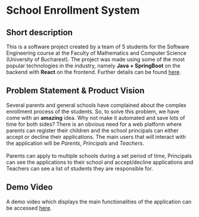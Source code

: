 <h1>School Enrollment System</h1>

<h2>Short description</h2>
This is a software project created by a team of 5 students for the Software Engineering course at the Faculty of Mathematics and Computer Science (University of Bucharest). The project was made using some of the most popular technologies in the industry, namely <b>Java + SpringBoot</b> on the backend with <b>React</b> on the frontend. Further details can be found <a href="https://github.com/inginerie-software-2023-2024/proiect-inginerie-software-school-enrollment/blob/main/Architecture%20Report/Software%20Atchitecture%20Report.pdf">here</a>.

<h2>Problem Statement & Product Vision</h2>
Several parents and general schools have complained about the complex enrollment process of the students. So, to solve this problem, we have come with an <b>amazing</b> idea. Why not make it automated and save lots of time for both sides? There is an obvious need for a web platform where parents can register their children and the school principals can either accept or decline their applications. The main users that will interact with the application will be <i>Parents</i>, <i>Principals</i> and <i>Teachers</i>. <br><br>
Parents can apply to multiple schools during a set period of time, Principals can see the applications to their school and accept/decline applications and Teachers can see a list of students they are responsible for.

<h2>Demo Video</h2>
A demo video which displays the main functionalities of the application can be accessed <a href="https://youtu.be/Wpe2jZDHt8Q">here</a>.
<!-- <h2>Product features & functionalities</h2>
<ul>
    <li>Parents (regular users) need to register in the app in order to apply to schools.</li>
    <li>Principals register as regular users and then are given that role by a super admin.</li>
    <li>Teachers register as regular users and then are invited by school principals to get the teacher role.</li>
    <li>Each registered parent can complete an application form during the application period.</li>
    <li>Each registered parent and school principal will be notified via email at the beginning of each application period.</li>
    <li>Each registered parent needs to apply to at least one school so that their child/children has/have the possibility to be selected.</li>
    <li>At the end of the application period, all the parents whose children were not accepted (or parents that have not applied to any school for their child/children) can see a list of schools with vacant spots.</li>
    <li>Principals can accept/decline applications during the application period and a week after that.</li>
    <li>After the entire enrollment process ends, teachers can see the list of students they are responsible for.</li>
</ul> -->

